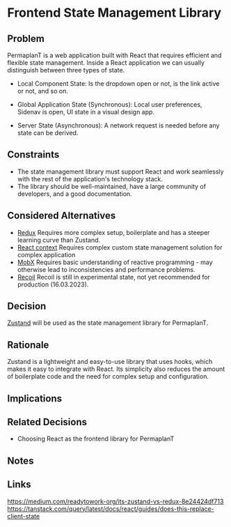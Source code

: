 # Frontend State Management Library

## Problem

PermaplanT is a web application built with React that requires efficient and flexible state management.
Inside a React application we can usually distinguish between three types of state.

- Local Component State: Is the dropdown open or not, is the link active or not, and so on.

- Global Application State (Synchronous): Local user preferences, Sidenav is open, UI state in a visual design app.

- Server State (Asynchronous): A network request is needed before any state can be derived.

## Constraints

- The state management library must support React and work seamlessly with the rest of the application's technology stack.
- The library should be well-maintained, have a large community of developers, and a good documentation.

## Considered Alternatives

- [Redux](https://redux.js.org/)
  Requires more complex setup, boilerplate and has a steeper learning curve than Zustand.
- [React context](https://reactjs.org/docs/context.html)
  Requires complex custom state management solution for complex application
- [MobX](https://mobx.js.org/)
  Requires basic understanding of reactive programming - may otherwise lead to inconsistencies and performance problems.
- [Recoil](https://recoiljs.org/)
  Recoil is still in experimental state, not yet recommended for production (16.03.2023).

## Decision

[Zustand](https://github.com/pmndrs/zustand) will be used as the state management library for PermaplanT.

## Rationale

Zustand is a lightweight and easy-to-use library that uses hooks, which makes it easy to integrate with React. 
Its simplicity also reduces the amount of boilerplate code and the need for complex setup and configuration.

## Implications

## Related Decisions
 - Choosing React as the frontend library for PermaplanT

## Notes

## Links
https://medium.com/readytowork-org/its-zustand-vs-redux-8e24424df713
https://tanstack.com/query/latest/docs/react/guides/does-this-replace-client-state

